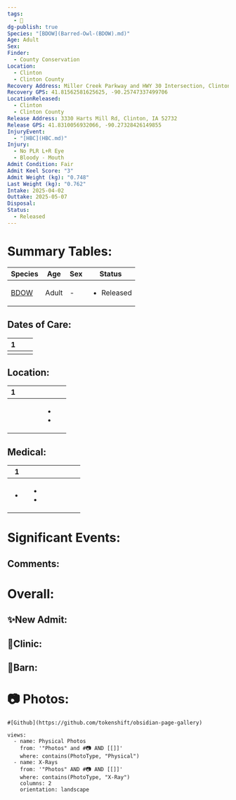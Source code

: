```yaml
---
tags:
  - 🦅
dg-publish: true
Species: "[BDOW](Barred-Owl-(BDOW).md)"
Age: Adult
Sex: 
Finder:
  - County Conservation
Location:
  - Clinton
  - Clinton County
Recovery Address: Miller Creek Parkway and HWY 30 Intersection, Clinton IA
Recovery GPS: 41.81562581625625, -90.25747337499706
LocationReleased:
  - Clinton
  - Clinton County
Release Address: 3330 Harts Mill Rd, Clinton, IA 52732
Release GPS: 41.8310056932066, -90.27328426149855
InjuryEvent:
  - "[HBC](HBC.md)"
Injury:
  - No PLR L+R Eye
  - Bloody - Mouth
Admit Condition: Fair
Admit Keel Score: "3"
Admit Weight (kg): "0.748"
Last Weight (kg): "0.762"
Intake: 2025-04-02
Outtake: 2025-05-07
Disposal: 
Status:
  - Released
---
```


# Summary Tables:

| Species                                           | Age   | Sex | Status                     |
| ------------------------------------------------- | ----- | --- | -------------------------- |
| [BDOW](./Species/Barred-Owl-(BDOW).md) | Adult | \-  | <ul><li>Released</li></ul> |


## Dates of Care:

<div><table class="dataview table-view-table"><thead class="table-view-thead"><tr class="table-view-tr-header"><th class="table-view-th"><span></span><span class="dataview small-text">1</span></th><th class="table-view-th"><span></span></th><th class="table-view-th"><span></span></th></tr></thead><tbody class="table-view-tbody"><tr><td><span></span></td><td><span></span></td><td><span></span></td></tr></tbody></table></div>

## Location:
<div><table class="dataview table-view-table"><thead class="table-view-thead"><tr class="table-view-tr-header"><th class="table-view-th"><span></span><span class="dataview small-text">1</span></th><th class="table-view-th"><span></span></th><th class="table-view-th"><span></span></th><th class="table-view-th"><span></span></th><th class="table-view-th"><span></span></th><th class="table-view-th"><span></span></th></tr></thead><tbody class="table-view-tbody"><tr><td><span></span></td><td><span></span></td><td><span></span></td><td><span></span></td><td><ul class="dataview dataview-ul dataview-result-list-ul"><li class="dataview-result-list-li"><span></span></li><li class="dataview-result-list-li"><span></span></li></ul></td><td><span></span></td></tr></tbody></table></div>

## Medical:

<div><table class="dataview table-view-table"><thead class="table-view-thead"><tr class="table-view-tr-header"><th class="table-view-th"><span></span><span class="dataview small-text">1</span></th><th class="table-view-th"><span></span></th><th class="table-view-th"><span></span></th><th class="table-view-th"><span></span></th><th class="table-view-th"><span></span></th><th class="table-view-th"><span></span></th><th class="table-view-th"><span></span></th></tr></thead><tbody class="table-view-tbody"><tr><td><ul class="dataview dataview-ul dataview-result-list-ul"><li class="dataview-result-list-li"><span></span></li></ul></td><td><ul class="dataview dataview-ul dataview-result-list-ul"><li class="dataview-result-list-li"><span></span></li><li class="dataview-result-list-li"><span></span></li></ul></td><td><span></span></td><td><span></span></td><td><span></span></td><td><span></span></td><td><span></span></td></tr></tbody></table></div>

# Significant Events:


## Comments:


# Overall:

## ✨New Admit:



## 🏥Clinic:



## 🏡Barn:



# 📷 Photos:

```page-gallery
#[Github](https://github.com/tokenshift/obsidian-page-gallery)

views:
  - name: Physical Photos
    from: '"Photos" and #📷 AND [[]]'
    where: contains(PhotoType, "Physical")
  - name: X-Rays
    from: '"Photos" AND #📷 AND [[]]'
    where: contains(PhotoType, "X-Ray")
    columns: 2
    orientation: landscape
```